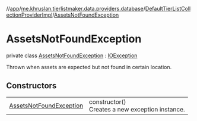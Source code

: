 //[app](../../../../index.md)/[me.khruslan.tierlistmaker.data.providers.database](../../index.md)/[DefaultTierListCollectionProviderImpl](../index.md)/[AssetsNotFoundException](index.md)

# AssetsNotFoundException

private class [AssetsNotFoundException](index.md) : [IOException](https://developer.android.com/reference/kotlin/java/io/IOException.html)

Thrown when assets are expected but not found in certain location.

## Constructors

| | |
|---|---|
| [AssetsNotFoundException](-assets-not-found-exception.md) | constructor()<br>Creates a new exception instance. |
